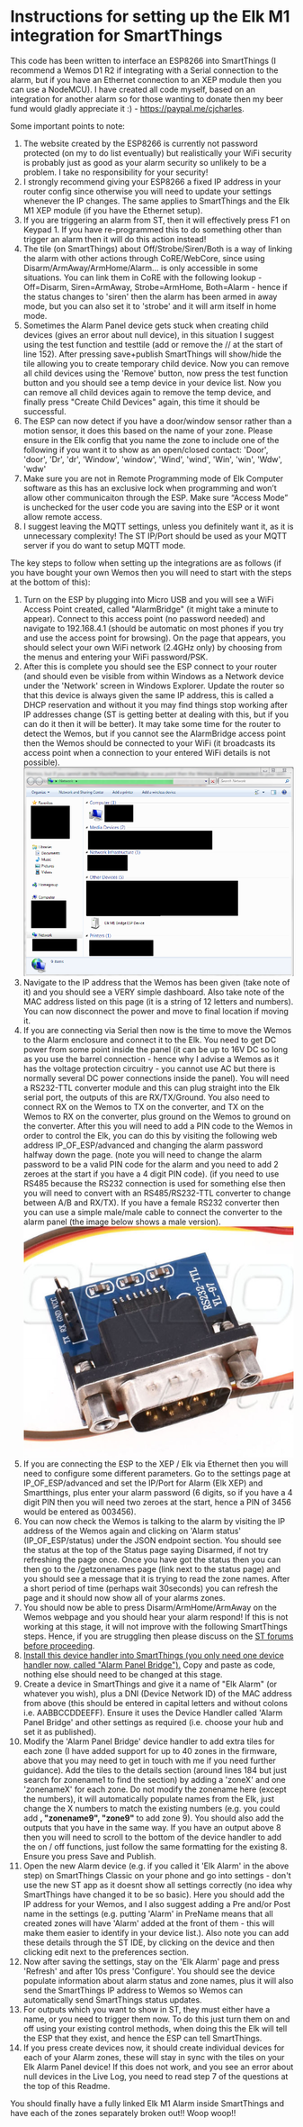 # Instructions for setting up the Elk M1 integration for SmartThings

This code has been written to interface an ESP8266 into SmartThings (I recommend a Wemos D1 R2 if integrating with a Serial connection to the alarm, but if you have an Ethernet connection to an XEP module then you can use a NodeMCU). I have created all code myself, based on an integration for another alarm so for those wanting to donate then my beer fund would gladly appreciate it :) - https://paypal.me/cjcharles.

Some important points to note:
1) The website created by the ESP8266 is currently not password protected (on my to do list eventually) but realistically your WiFi security is probably just as good as your alarm security so unlikely to be a problem. I take no responsibility for your security!
2) I strongly recommend giving your ESP8266 a fixed IP address in your router config since otherwise you will need to update your settings whenever the IP changes. The same applies to SmartThings and the Elk M1 XEP module (if you have the Ethernet setup).
3) If you are triggering an alarm from ST, then it will effectively press F1 on Keypad 1. If you have re-programmed this to do something other than trigger an alarm then it will do this action instead!
4) The tile (on SmartThings) about Off/Strobe/Siren/Both is a way of linking the alarm with other actions through CoRE/WebCore, since using Disarm/ArmAway/ArmHome/Alarm... is only accessible in some situations. You can link them in CoRE with the following lookup - Off=Disarm, Siren=ArmAway, Strobe=ArmHome, Both=Alarm - hence if the status changes to 'siren' then the alarm has been armed in away mode, but you can also set it to 'strobe' and it will arm itself in home mode.
5) Sometimes the Alarm Panel device gets stuck when creating child devices (gives an error about null device), in this situation I suggest using the test function and testtile (add or remove the // at the start of line 152). After pressing save+publish SmartThings will show/hide the tile allowing you to create temporary child device. Now you can remove all child devices using the 'Remove' button, now press the test function button and you should see a temp device in your device list. Now you can remove all child devices again to remove the temp device, and finally press "Create Child Devices" again, this time it should be successful.
6) The ESP can now detect if you have a door/window sensor rather than a motion sensor, it does this based on the name of your zone. Please ensure in the Elk config that you name the zone to include one of the following if you want it to show as an open/closed contact: 'Door', 'door', 'Dr', 'dr', 'Window', 'window', 'Wind', 'wind', 'Win', 'win', 'Wdw', 'wdw'
7) Make sure you are not in Remote Programming mode of Elk Computer software as this has an exclusive lock when programming and won’t allow other communicaiton through the ESP. Make sure “Access Mode” is unchecked for the user code you are saving into the ESP or it wont allow remote access.
8) I suggest leaving the MQTT settings, unless you definitely want it, as it is unnecessary complexity! The ST IP/Port should be used as your MQTT server if you do want to setup MQTT mode.

The key steps to follow when setting up the integrations are as follows (if you have bought your own Wemos then you will need to start with the steps at the bottom of this):

1) Turn on the ESP by plugging into Micro USB and you will see a WiFi Access Point created, called "AlarmBridge" (it might take a minute to appear). Connect to this access point (no password needed) and navigate to 192.168.4.1 (should be automatic on most phones if you try and use the access point for browsing). On the page that appears, you should select your own WiFi network (2.4GHz only) by choosing from the menus and entering your WiFi password/PSK.
2) After this is complete you should see the ESP connect to your router (and should even be visible from within Windows as a Network device under the 'Network' screen in Windows Explorer. Update the router so that this device is always given the same IP address, this is called a DHCP reservation and without it you may find things stop working after IP addresses change (ST is getting better at dealing with this, but if you can do it then it will be better). It may take some time for the router to detect the Wemos, but if you cannot see the AlarmBridge access point then the Wemos should be connected to your WiFi (it broadcasts its access point when a connection to your entered WiFi details is not possible).
![Network Devices](NetworkDevices.png)
3) Navigate to the IP address that the Wemos has been given (take note of it) and you should see a VERY simple dashboard. Also take note of the MAC address listed on this page (it is a string of 12 letters and numbers). You can now disconnect the power and move to final location if moving it.
4) If you are connecting via Serial then now is the time to move the Wemos to the Alarm enclosure and connect it to the Elk. You need to get DC power from some point inside the panel (it can be up to 16V DC so long as you use the barrel connection - hence why I advise a Wemos as it has the voltage protection circuitry - you cannot use AC but there is normally several DC power connections inside the panel). You will need a RS232-TTL converter module and this can plug straight into the Elk serial port, the outputs of this are RX/TX/Ground. You also need to connect RX on the Wemos to TX on the converter, and TX on the Wemos to RX on the converter, plus ground on the Wemos to ground on the converter. After this you will need to add a PIN code to the Wemos in order to control the Elk, you can do this by visiting the following web address IP_OF_ESP/advanced and changing the alarm password halfway down the page. (note you will need to change the alarm password to be a valid PIN code for the alarm and you need to add 2 zeroes at the start if you have a 4 digit PIN code). (if you need to use RS485 because the RS232 connection is used for something else then you will need to convert with an RS485/RS232-TTL converter to change between A/B and RX/TX). If you have a female RS232 converter then you can use a simple male/male cable to connect the converter to the alarm panel (the image below shows a male version).
![RS232 converter](RS232-TTL-Converter.png)
5) If you are connecting the ESP to the XEP / Elk via Ethernet then you will need to configure some different parameters. Go to the settings page at IP_OF_ESP/advanced and set the IP/Port for Alarm (Elk XEP) and Smartthings, plus enter your alarm password (6 digits, so if you have a 4 digit PIN then you will need two zeroes at the start, hence a PIN of 3456 would be entered as 003456).
6) You can now check the Wemos is talking to the alarm by visiting the IP address of the Wemos again and clicking on 'Alarm status' (IP_OF_ESP/status) under the JSON endpoint section. You should see the status at the top of the Status page saying Disarmed, if not try refreshing the page once. Once you have got the status then you can then go to the /getzonenames page (link next to the status page) and you should see a message that it is trying to read the zone names. After a short period of time (perhaps wait 30seconds) you can refresh the page and it should now show all of your alarms zones.
7) You should now be able to press Disarm/ArmHome/ArmAway on the Wemos webpage and you should hear your alarm respond! If this is not working at this stage, it will not improve with the following SmartThings steps. Hence, if you are struggling then please discuss on the [ST forums before proceeding](https://community.smartthings.com/t/release-elk-m1-alarm-interface/132579).
8) [Install this device handler into SmartThings (you only need one device handler now, called "Alarm Panel Bridge").](https://github.com/cjcharles0/SmartThings/blob/master/VisonicAlarm/AlarmPanelBridge-DeviceHandler) Copy and paste as code, nothing else should need to be changed at this stage.
9) Create a device in SmartThings and give it a name of "Elk Alarm" (or whatever you wish), plus a DNI (Device Network ID) of the MAC address from above (this should be entered in capital letters and without colons i.e. AABBCCDDEEFF). Ensure it uses the Device Handler called 'Alarm Panel Bridge' and other settings as required (i.e. choose your hub and set it as published).
10) Modify the 'Alarm Panel Bridge' device handler to add extra tiles for each zone (I have added support for up to 40 zones in the firmware, above that you may need to get in touch with me if you need further guidance). Add the tiles to the details section (around lines 184 but just search for zonename1 to find the section) by adding a 'zoneX' and one 'zonenameX' for each zone. Do not modify the zonename here (except the numbers), it will automatically populate names from the Elk, just change the X numbers to match the existing numbers (e.g. you could add <b>, "zonename9", "zone9"</b> to add zone 9). You should also add the outputs that you have in the same way. If you have an output above 8 then you will need to scroll to the bottom of the device handler to add the on / off functions, just follow the same formatting for the existing 8. Ensure you press Save and Publish.
11) Open the new Alarm device (e.g. if you called it 'Elk Alarm' in the above step) on SmartThings Classic on your phone and go into settings - don't use the new ST app as it doesnt show all settings correctly (no idea why SmartThings have changed it to be so basic). Here you should add the IP address for your Wemos, and I also suggest adding a Pre and/or Post name in the settings (e.g. putting 'Alarm' in PreName means that all created zones will have 'Alarm' added at the front of them - this will make them easier to identify in your device list.). Also note you can add these details through the ST IDE, by clicking on the device and then clicking edit next to the preferences section.
12) Now after saving the settings, stay on the 'Elk Alarm' page and press 'Refresh' and after 10s press 'Configure'. You should see the device populate information about alarm status and zone names, plus it will also send the SmartThings IP address to Wemos so Wemos can automatically send SmartThings status updates.
13) For outputs which you want to show in ST, they must either have a name, or you need to trigger them now. To do this just turn them on and off using your existing control methods, when doing this the Elk will tell the ESP that they exist, and hence the ESP can tell SmartThings.
14) If you press create devices now, it should create individual devices for each of your Alarm zones, these will stay in sync with the tiles on your Elk Alarm Panel device! If this does not work, and you see an error about null devices in the Live Log, you need to read step 7 of the questions at the top of this Readme.

You should finally have a fully linked Elk M1 Alarm inside SmartThings and have each of the zones separately broken out!! Woop woop!!
